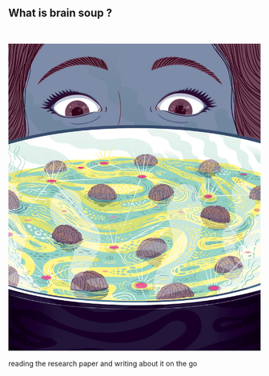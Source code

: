 ## What is brain soup ?
<br>
<p align="center">
<img src="brain-soup.jpeg" alt="soup" width="600"/>
</p>
reading the research paper and writing about it on the go 
